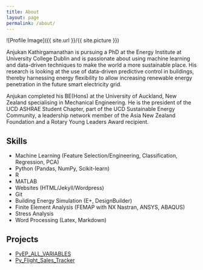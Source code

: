 ```yaml
---
title: About
layout: page
permalink: /about/
---
```

![Profile Image]({{ site.url }}/{{ site.picture }})

<p>Anjukan Kathirgamanathan is pursuing a PhD at the Energy Institute at University College Dublin and is passionate about 
using machine learning and data-driven techniques to make the world a more sustainable place. His research is looking at the 
use of data-driven predictive control in buildings, thereby harnessing energy flexibility to allow increasing renewable 
energy penetration in the future smart electricity grid.</p>

<p>Anjukan completed his BE(Hons) at the University of Auckland, New Zealand specialising in Mechanical Engineering. He is the
president of the UCD ASHRAE Student Chapter, part of the UCD Sustainable Energy Community, a leadership network member
of the Asia New Zealand Foundation and a Rotary Young Leaders Award recipient.</p>

<h2>Skills</h2>

<ul class="skill-list">
	<li>Machine Learning (Feature Selection/Engineering, Classification, Regression, PCA)</li>
	<li>Python (Pandas, NumPy, Scikit-learn)</li>
	<li>R</li>
	<li>MATLAB</li>
	<li>Websites (HTML/Jekyll/Wordpress)</li>
	<li>Git</li>
	<li>Building Energy Simulation (E+, DesignBuilder)</li>
	<li>Finite Element Analysis (FEMAP with NX Nastran, ANSYS, ABAQUS)</li>
	<li>Stress Analysis</li>
	<li>Word Processing (Latex, Markdown)</li>
</ul>

<h2>Projects</h2>

<ul>
	<li><a href="https://github.com/anjukan/PyEP_ALL_VARIABLES ">PyEP_ALL_VARIABLES</a></li>
	<li><a href="https://github.com/anjukan/Py_Flight_Sales_Tracker">Py_Flight_Sales_Tracker</a></li>
</ul>
